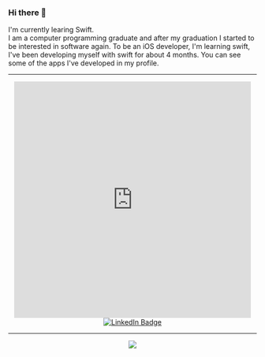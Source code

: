 ### Hi there 👋
  I'm currently learing Swift. <br>
  I am a computer programming graduate and after my graduation I started to be interested in software again.
  To be an iOS developer, I'm learning swift, I've been developing myself with swift for about 4 months. You can see some of the apps I've developed in my profile.
  
  <hr>
 <div id="header" align="center">
<iframe src="https://giphy.com/embed/HscDLzkO8EOTmgkhQP" width="480" height="480" frameBorder="0" class="giphy-embed" allowFullScreen></iframe>
</div>



 <div id="badges" align="center">
 <a href = "https://www.linkedin.com/in/muhammed-yildirim-84ba51130/">
  <img src="https://img.shields.io/badge/LinkedIn-blue?style=for-the-badge&logo=linkedin&logoColor=white" alt="LinkedIn Badge"/>
  </a>
</div>

<hr>


<div id="stats" align="center">
    <a href="https://git.io/streak-stats"><img src="http://github-readme-streak-stats.herokuapp.com?user=myildirim48&theme=icegray)"/></a>

</div>  



<!--
**myildirim48/myildirim48** is a ✨ _special_ ✨ repository because its `README.md` (this file) appears on your GitHub profile.

Here are some ideas to get you started:

- 🔭 I’m currently working on ...
- 🌱 I’m currently learning ...
- 👯 I’m looking to collaborate on ...
- 🤔 I’m looking for help with ...
- 💬 Ask me about ...
- 📫 How to reach me: ...
- 😄 Pronouns: ...
- ⚡ Fun fact: ...
-->


